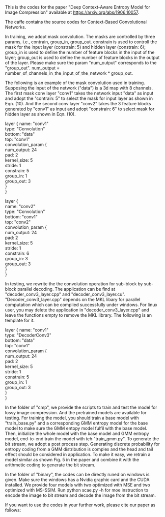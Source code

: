 This is the codes for the paper "Deep Context-Aware Entropy Model for Image Compression" available at https://arxiv.org/abs/1906.10057.

The caffe contains the source codes for Context-Based Convolutional Networks. 

In training, we adopt mask convolution. The masks are controlled by three params, i.e., contrain, group_in, group_out. constrain is used to controll the mask for the input layer (constrain: 5) and hidden layer (constrain: 6); group_in is used to define the number of feature blocks in the input of the layer; group_out is used to define the number of feature blocks in the output of the layer. Please make sure the param "num_output" corresponds to the "group_out". num_output = number_of_channels_in_the_input_of_the_network * group_out.

The following is an example of the mask convolution used in training. Supposing the input of the network ("data") is a 3d map with 8 channels. The first mask conv layer "conv1" takes the network input "data" as input and adopt the "contrain: 5" to select the mask for input layer as shown in Eqn. (10). And the second conv layer "conv2" takes the 3 feature blocks generated by "conv1" as input and adopt "constrain: 6" to select mask for hidden layer as shown in Eqn. (10).

layer {
  name: "conv1"  
  type: "Convolution"  
  bottom: "data"  
  top: "conv1"  
  convolution_param {  
    num_output: 24  
    pad: 2  
    kernel_size: 5  
    stride: 1  
    constrain: 5  
    group_in: 1  
    group_out: 3  
  }  
}  
  
layer {  
  name: "conv2"  
  type: "Convolution"  
  bottom: "conv1"  
  top: "conv2"  
  convolution_param {  
    num_output: 24  
    pad: 2  
    kernel_size: 5  
    stride: 1  
    constrain: 6  
    group_in: 3  
    group_out: 3  
  }  
}  
  
In testing, we rewrite the the convolution operation for sub-block by sub-block parallel decoding. The application can be find at "decoder_conv3_layer.cpp" and "decoder_conv3_layer.cu".  "Decoder_conv3_layer.cpp" depends on the MKL libary for parallel computation which can be complied successfully under windows. For linux user, you may delete the application in "decoder_conv3_layer.cpp" and leave the functions empty to remove the MKL library. The following is an template for it. 

layer {
  name: "conv1"  
  type: "DecoderConv3"  
  bottom: "data"  
  top: "conv1"  
  convolution_param {  
    num_output: 24  
    pad: 2  
    kernel_size: 5  
    stride: 1  
    constrain: 5  
    group_in: 1  
    group_out: 3  
  }  
}  
  
In the folder of "cmp", we provide the scripts to train and test the model for lossy image compression. And the pretrained models are available for testing. For training the model, you should train a base model with "train_base.py" and a corresponding GMM entropy model for the base model to make sure the GMM entopy model fulfil with the base model. Then, initialize the whole model with the base model and GMM entropy model, end-to-end train the model with teh "train_gmm.py".  To generate the bit stream, we adopt a post process step. Generating discrete probability for entropy coding from a GMM distribution is complex and the head and tail effect should be considered in application. To make it easy, we retrain a model similar as shown Fig. 5 in the paper and combine it with the arithmetic coding  to generate the bit stream. 

In the folder of "binary", the codes can be directly runed on windows is given. Make sure the windows has a Nvidia graphic card and the CUDA installed. We provide four models with two optimized with MSE and two optimized with MS-SSIM. Run python scae.py -h for moe instruction to encode the image to bit stream and decode the image from the bit stream. 

If you want to use the codes in your further work, please cite our paper as follows:

